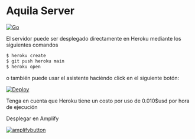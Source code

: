 # Aquila Server

[![Go](https://github.com/CodericLatam/aquila_server/actions/workflows/go.yml/badge.svg)](https://github.com/CodericLatam/aquila_server/actions/workflows/go.yml)

El servidor puede ser desplegado directamente en Heroku mediante los siguientes comandos
```sh
$ heroku create
$ git push heroku main
$ heroku open
```

o también puede usar el asistente haciéndo click en el siguiente botón:

[![Deploy](https://www.herokucdn.com/deploy/button.png)](https://heroku.com/deploy)

Tenga en cuenta que Heroku tiene un costo por uso de 0.010$usd por hora de ejecución

Desplegar en Amplify

[![amplifybutton](https://es.coderic.org/images/amplify.svg)](https://console.aws.amazon.com/amplify/home#/deploy?repo=https://github.com/CodericLatam/aquila_server)
